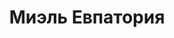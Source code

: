 --- 
title: "Миэль Евпатория" 
site: "www.miel.in.ua" 
town: "Евпатория" 
tel: ["+38(06569)2-81-82, +38(067)65-44-444"] 
address: "Россия, АР Крым, г. Евпатория, пр. Ленина 51/50,  офис № 7," 
mail: "domostrou@yandex.ru" 
--- 